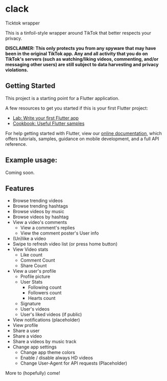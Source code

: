 # clack

Ticktok wrapper

This is a tinfoil-style wrapper around TikTok that better respects your
privacy.

**DISCLAIMER: This only protects you from any spyware that may have been in
the original TikTok app. Any and all activity that you do on TikTok's
servers (such as watching/liking videos, commenting, and/or messaging other
users) are still subject to data harvesting and privacy violations.**

## Getting Started

This project is a starting point for a Flutter application.

A few resources to get you started if this is your first Flutter project:

- [Lab: Write your first Flutter app](https://flutter.dev/docs/get-started/codelab)
- [Cookbook: Useful Flutter samples](https://flutter.dev/docs/cookbook)

For help getting started with Flutter, view our
[online documentation](https://flutter.dev/docs), which offers tutorials,
samples, guidance on mobile development, and a full API reference.

## Example usage:

Coming soon.

## Features

* Browse trending videos
* Browse trending hashtags
* Browse videos by music
* Browse videos by hashtag
* View a video's comments
	* View a comment's replies
	* View the comment poster's User info
* (Un)like a video
* Swipe to refresh video list (or press home button)
* View Video stats
	* Like count
	* Comment Count
	* Share Count
* View a user's profile
	* Profile picture
	* User Stats
		* Following count
		* Followers count
		* Hearts count
	* Signature
	* User's videos
	* User's liked videos (if public)
* View notifications (placeholder)
* View profile
* Share a user
* Share a video
* Share a videos by music track
* Change app settings
	* Change app theme colors
	* Enable / disable always HD videos
	* Change User-Agent for API requests (Placeholder)

More to (hopefully) come!